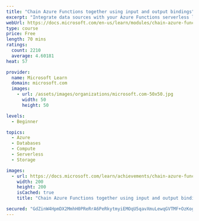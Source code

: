```yaml
---
title: "Chain Azure Functions together using input and output bindings"
excerpt: "Integrate data sources with your Azure Functions serverless logic by using bindings."
webUrl: https://docs.microsoft.com/en-us/learn/modules/chain-azure-functions-data-using-bindings/
type: course
price: Free
length: 70 mins
ratings:
  count: 2210
  average: 4.60181
heat: 57

provider:
  name: Microsoft Learn
  domain: microsoft.com
  images:
    - url: /assets/images/organizations/microsoft.com-50x50.jpg
      width: 50
      height: 50

levels:
  - Beginner

topics:
  - Azure
  - Databases
  - Compute
  - Serverless
  - Storage

images:
  - url: https://docs.microsoft.com/learn/achievements/chain-azure-functions-data-using-bindings-social.png
    width: 200
    height: 200
    isCached: true
    title: "Chain Azure Functions together using input and output bindings"

secured: "GdZinW4HpmDX2MmhH0PReRrA6PeRkytmyiEMOqU5qavXmuLewqGVTMF+OzKogi9nkW2Ew8KWjvnPdd8L97Q3fVqlWBWmUub4Dv7KKTgqi+dOFL6x5OcvtmMOqvCzhuTlVOx4mJQhkULd22Sr4bqyonz+6WLmgh26fLtE1l/0Y+xtbiRKMEMyFficXd4I3tXWVFpMcrxvd9dZev1Gl3lJrrIvEbL+/X+tmhBs/2ket6qdOrtbsnyxMrNzo9VThpt4L0k0OFYIXAh/bhIXUaY2+7QtDGyIqfeDdmgqDiHcjyHsT1GM1KvBuJ3cRO9ix3HkpM8JVOXg9Gxt+MCjKRSiHDghin4sHkC4e8wEFZB+4+s4eJCj/8k9coGcqv9Q9V/kWjXmxavXE7HJLwZzUlyYYg==;zbtzV7rznS0N2sGHXrPW8Q=="
---
```


